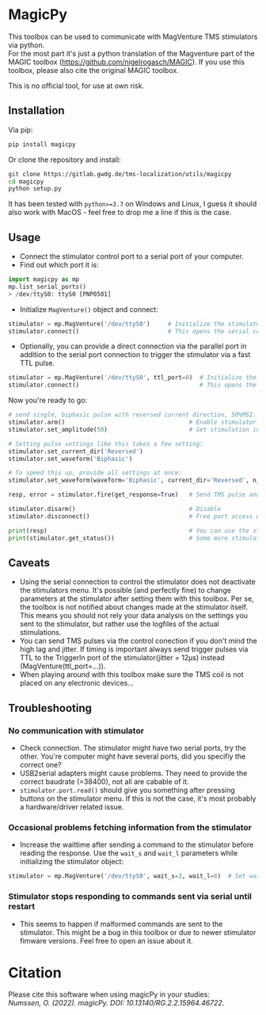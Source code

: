 # MagicPy

This toolbox can be used to communicate with MagVenture TMS stimulators via python.  
For the most part it's just a python translation of the Magventure part of the MAGIC toolbox (https://github.com/nigelrogasch/MAGIC). If you use this toolbox, please also cite the original MAGIC toolbox.

This is no official tool, for use at own risk.

## Installation

Via pip:
``` bash
pip install magicpy
```

Or clone the repository and install:

``` bash
git clone https://gitlab.gwdg.de/tms-localization/utils/magicpy
cd magicpy
python setup.py
```

It has been tested with `python>=3.7` on Windows and Linux, I guess it should also work with MacOS - feel free to drop me a line if this is the case.

## Usage
- Connect the stimulator control port to a serial port of your computer. 
- Find out which port it is:

``` python
import magicpy as mp
mp.list_serial_ports()
> /dev/ttyS0: ttyS0 [PNP0501]
```

- Initialize `MagVenture()` object and connect:

``` python
stimulator = mp.MagVenture('/dev/ttyS0')     # Initialize the stimulator object
stimulator.connect()                         # This opens the serial connection
```

- Optionally, you can provide a direct connection via the parallel port in addition to the serial port connection to trigger the stimulator via a fast TTL pulse. 
``` python
stimulator = mp.MagVenture('/dev/ttyS0', ttl_port=0)  # Initialize the stimulator object and use parallport /dev/parport0 for TTL pulses
stimulator.connect()                                  # This opens the serial connection
```

Now you're ready to go:

``` python
# send single, biphasic pulse with reversed current direction, 50%MSI:
stimulator.arm()                                   # Enable stimulator
stimulator.set_amplitude(50)                       # Set stimulation intensity to 50% MSO

# Setting pulse settings like this takes a few setting:
stimulator.set_current_dir('Reversed')  
stimulator.set_waveform('Biphasic')

# To speed this up, provide all settings at once:
stimulator.set_waveform(waveform='Biphasic', current_dir='Reversed', n_pulses_per_burst=2, ipi=1, baratio=1)

resp, error = stimulator.fire(get_response=True)   # Send TMS pulse and get stimulator response. 

stimulator.disarm()                                # Disable
stimulator.disconnect()                            # Free port access when you're done

print(resp)                                        # You can use the stimulator response to the TMS pulse to log youre experiment
print(stimulator.get_status())                     # Some more stimulator settings 
```

## Caveats
- Using the serial connection to control the stimulator does not deactivate the stimulators menu. It's possible (and perfectly fine) to change parameters at the stimulator after setting them with this toolbox. Per se, the toolbox is not notified about changes made at the stimulator itself. This means you should not rely your data analysis on the settings you sent to the stimulator, but rather use the logfiles of the actual stimulations.  
- You can send TMS pulses via the control conection if you don't mind the high lag and jitter. If timing is important always send trigger pulses via TTL to the TriggerIn port of the stimulator(jitter = 12µs) instead (MagVenture(ttl_port=...)).
- When playing around with this toolbox make sure the TMS coil is not placed on any electronic devices...

## Troubleshooting
### No communication with stimulator
- Check connection. The stimulator might have two serial ports, try the other. You're computer might have several ports, did you specifiy the correct one?
- USB2serial adapters might cause problems. They need to provide the correct baudrate (=38400), not all are cabable of it.
- `stimulator.port.read()` should give you something after pressing buttons on the stimulator menu. If this is not the case, it's most probably a hardware/driver related issue.


### Occasional problems fetching information from the stimulator
- Increase the waittime after sending a command to the stimulator before reading the response. Use the `wait_s` and `wait_l` parameters while initializing the stimulator object:
``` python
stimulator = mp.MagVenture('/dev/ttyS0', wait_s=3, wait_l=8)  # Set waittime to 3 seconds and 8 seconds
```

### Stimulator stops responding to commands sent via serial until restart
- This seems to happen if malformed commands are sent to the stimulator. This might be a bug in this toolbox or due to newer stimulator fimware versions. Feel free to open an issue about it.

# Citation
Please cite this software when using magicPy in your studies:  
*Numssen, O. (2022). magicPy. DOI: 10.13140/RG.2.2.15964.46722.*
